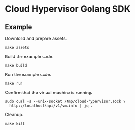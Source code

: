 # Cloud Hypervisor Golang SDK

## Example

Download and prepare assets.

```shell
make assets
```

Build the example code.

```shell
make build
```

Run the example code.

```shell
make run
```

Confirm that the virtual machine is running.

```shell
sudo curl -s --unix-socket /tmp/cloud-hypervisor.sock \
  http://localhost/api/v1/vm.info | jq .
```

Cleanup.

```shell
make kill
```
